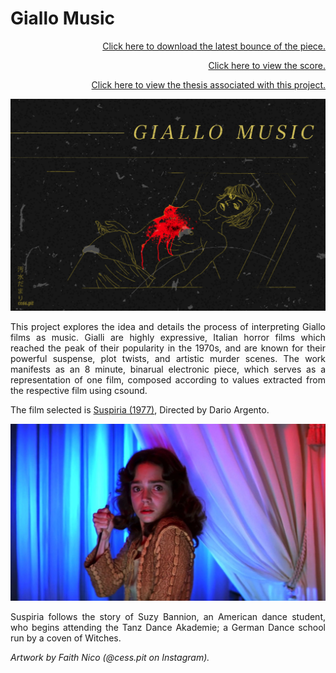 # Giallo Music  

<div align="right">
  
[Click here to download the latest bounce of the piece.](https://github.com/reezmaize/GialloMusic/blob/main/csd/suspiria/suspiria.wav?raw=true "suspiria.wav")

[Click here to view the score.](Scores/Suspiria.pdf "Suspiria.pdf")

[Click here to view the thesis associated with this project.](https://github.com/reezmaize/GialloMusic/blob/aa3aec2f49968330596e113a9e8842ca8e28fcf1/Thesis%20-%20Interpreting%20Gialli%20as%20Music.pdf "Thesis")
</div>


![Header Image](/Image.jpg)


<div align="justify">This project explores the idea and details the process of interpreting Giallo films as music. Gialli are highly expressive, Italian horror films which reached the peak of their popularity in the 1970s, and are known for their powerful suspense, plot twists, and artistic murder scenes. The work manifests as an 8 minute, binarual electronic piece, which serves as a representation of one film, composed according to values extracted from the respective film using csound.


The film selected is [Suspiria (1977)](https://letterboxd.com/film/suspiria/ "Suspiria on Letterboxd"), Directed by Dario Argento.


![alt text](/suzy.jpg "Suzy Bannion")


Suspiria follows the story of Suzy Bannion, an American dance student, who begins attending the Tanz Dance Akademie; a German Dance school run by a coven of Witches.

*Artwork by Faith Nico (@cess.pit on Instagram).*



</div>

